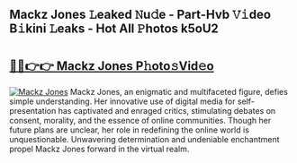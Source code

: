 ## Mackz Jones 𝙻eaked 𝙽u𝚍e - Part-Hvb 𝚅𝚒deo B𝚒kini 𝙻eaks - Hot All 𝙿hotos k5oU2

# <h2><a href="http://ld1uv4.urlbe.top/?page=Mackz+Jones">🔗🔗👉👉 Mackz Jones P𝚑oto𝚜Vid𝚎o</a></h2>

[![Mackz Jones](https://i.imgur.com/eBuTRDB.gif)](http://ld1uv4.urlbe.top/?page=Mackz+Jones)
Mackz Jones, an enigmatic and multifaceted figure, defies simple understanding. Her innovative use of digital media for self-presentation has captivated and enraged critics, stimulating debates on consent, morality, and the essence of online communities. Though her future plans are unclear, her role in redefining the online world is unquestionable. Unwavering determination and undeniable enchantment propel Mackz Jones forward in the virtual realm.
